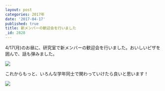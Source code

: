 ```yaml
---
layout: post
categories: 2017年
date: '2017-04-17'
published: true
title: 新メンバーの歓迎会を行いました
_id: 2828
---
```

4/17(月)のお昼に、研究室で新メンバーの歓迎会を行いました。おいしいピザを囲んで、話も弾みました。

![](https://lh3.googleusercontent.com/j7lqUWUeCjFd_isMw3S4vhVh74vZa4C_7iyXQJataGbnK7wo7s5dGwFUpSJW1Yqo9dfwefOKyZR2_1Pa31L8wrRUeC4Av04v8Exf-yfFrA01JGIJbh3kX1pv6baeE1XKF0-irfOw-d8RkzU0Ed7fLGZfxE_UV5L3gMtINGcKc85EToBOp61SvE41qNXPU8xnOZej_sfxvNA4uiuAfe2leTr9B34_3TBfMGsJ1CKDHsTcgwVBoglTtT5fGl6sU719jXSrt08c-7QMsKgX-LaXDHqHoYmEU0Qg9R5_eL8rp1j4HmvqQyUx7BHtObGEZ9TnPQD8xA1go-UM8ypvpT87n1z4p-466Qb5yTRvPL_iaPyz965qPsFfV4j67IlCrxUei-RkSjnHLmrvgm09zcRIzUFpEDWGf8OhFapGzmpAYR0kzR8Ip1zMAUBeMDaFEU70jRW4QXw7oGSEO5-KANizpNbRRpA_IetBM0iiyJELnkbdOujCtMavQuOjpISNWg5GKr8vXe3tzlAWUYPTiEvwO1Jk2gvkLVyrcPNwYu1VRpWcT9gtWAcgN4gf3_zz8gaOt2PxTqBNFVMdiPP77nKh4ZDH-sGQ3ga_mFhmh7lW8hpBP26oVbWUwtejjOzblHTnQ1_f9D1pnDwFHNtfsnzomWSMnJroDP4Njs7zN5O_TU0=w500)

これからもっと、いろんな学年同士で関わっていけたら良いと思います！

![](https://lh3.googleusercontent.com/VJ75GZJ6qDOZE8_OJRR_kHHw2XNX5jCtjj_3_skxDuT3gDCsG6EZclItNY9rc5GojIVhB06gvweV2YBpzXAtH5AYLMIUuZ0I-AsptFGSoiL6S1RY7RCTKFQWJzz8RJKKtVfkZ6LoekkSFt1vKy2zbnl1RUayV1oLiy_AO7ePgr7mv48F6DuXQxCGGht4grEw5mXqdGiiwEUGPA-4o2fJecFEhQg2Wj6LlIdpjhyt_NowtPsuJGwsiJMzY8f7YswH9KqtsFpx56xDT8qQNhOqs-mofYlgChuWzJF37bYrAJbTOOZIUyRbS9GTdxY4KthfUWefLVAmzw_xqrA08IqKPeEFJFicThZo_MOIFnVWARInAVyQIY_WbS5-ojAeSeUHEYY23Dga9KgVZvdxEMoiqzPx1XicFz76s2yxGnSX7Yu9FWYlo4AYMfcIt7kqpLa-yCMj6Nb5aEzdzfAf7J1uxRnLUu5AVgdVfiAkgOdPff80EwSsyFwp8NvvM3qbPDPmCx47b8pL4kedOpbtgiqY1L8-pBJAWmUmwJ9-H3rxFroqPz41x2-d-XSekxxZM3TZVIgJmaP6gvhh8p_wIsDeht96kpKxMk_Qv35-Bb0WBRkBERX5rvubSa-WX23RC2XlC1V0qHQ_guiviLHWR5wqILz134Bup3RVhe6m42U1mKU=w500)
